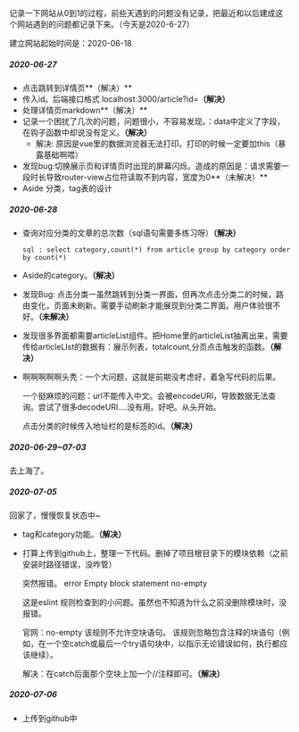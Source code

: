记录一下网站从0到1的过程，前些天遇到的问题没有记录，把最近和以后建成这个网站遇到的问题都记录下来。（今天是2020-6-27）

建立网站起始时间是：2020-06-18

##### 2020-06-27

- 点击跳转到详情页**（解决）**
- 传入id。后端接口格式 localhost:3000/article?id=**（解决）**
- 处理详情页markdown**（解决）**
- 记录一个困扰了几次的问题，问题很小，不容易发现。：data中定义了字段，在钩子函数中却说没有定义。**（解决）**
  - 解决: 原因是vue里的数据浏览器无法打印。打印的时候一定要加this（暴露基础啊喂）
- 发现bug:切换展示页和详情页时出现的屏幕闪烁。造成的原因是：请求需要一段时长导致router-view占位符读取不到内容，宽度为0**（未解决）**
- Aside 分类，tag表的设计

##### 2020-06-28

- 查询对应分类的文章的总次数（sql语句需要多练习呀）**（解决）**

  ```
  sql : select category,count(*) from article group by category order by count(*)
  ```

- Aside的category。**（解决）**

- 发现Bug: 点击分类一虽然跳转到分类一界面，但再次点击分类二的时候，路由变化，页面未刷新。需要手动刷新才能展现到分类二界面。用户体验很不好。**（未解决）**

- 发现很多界面都需要articleList组件。把Home里的articleList抽离出来，需要传给articleLIst的数据有：展示列表，totalcount,分页点击触发的函数。**（解决）**

- 啊啊啊啊啊头秃：一个大问题，这就是前期没考虑好，着急写代码的后果。

  一个挺麻烦的问题：url不能传入中文。会被encodeURI，导致数据无法查询。尝试了很多decodeURI....没有用。好吧。从头开始。

  点击分类的时候传入地址栏的是标签的id。**（解决）**

##### 2020-06-29~07-03

去上海了。

##### 2020-07-05

回家了，慢慢恢复状态中~

- tag和category功能。**（解决）**

- 打算上传到github上，整理一下代码。删掉了项目根目录下的模块依赖（之前安装时路径错误，没咋管）

  突然报错。 error  Empty block statement  no-empty

  这是eslint 规则检查到的小问题。虽然也不知道为什么之前没删除模块时，没报错。

  官网：no-empty  该规则不允许空块语句。 该规则忽略包含注释的块语句（例如，在一个空catch或最后一个try语句块中，以指示无论错误如何，执行都应该继续）。

  解决：在catch后面那个空块上加一个//注释即可。**（解决）**

##### 2020-07-06

- 上传到github中
